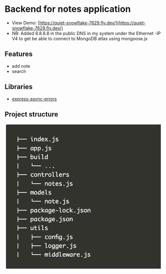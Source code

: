 # Backend for notes application

- View Demo: [https://quiet-snowflake-7629.fly.dev/](https://quiet-snowflake-7629.fly.dev/)
- NB: Added 8.8.8.8 in the public DNS in my system under the Ethernet -IP V4 to get be able to connect to MongoDB atlas using mongoose.js

## Features
- add note
- search

## Libraries

- [express-async-errors](https://github.com/davidbanham/express-async-errors)

## Project structure

![structure](directory-structure.png)

